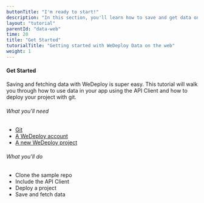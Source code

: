 ```yaml
---
buttonTitle: "I'm ready to start!"
description: "In this section, you'll learn how to save and get data on the web using the WeDeploy API Client."
layout: "tutorial"
parentId: "data-web"
time: 20
title: "Get Started"
tutorialTitle: "Getting started with WeDeploy Data on the web"
weight: 1
---
```


#### Get Started

Saving and fetching data with WeDeploy is super easy. This tutorial will walk you through how to use data in your app using the API Client and how to deploy your project with git.

###### What you'll need

<ul class="checklist">
	<li><a href="https://git-scm.com/downloads" target="_blank">Git</a></li>
	<li><a href="http://dashboard.wedeploy.com/signup" target="_blank">A WeDeploy account</a></li>
	<li><a href="http://dashboard.wedeploy.com/new" target="_blank">A new WeDeploy project</a></li>
</ul>

###### What you'll do

<ul class="checklist">
	<li>Clone the sample repo</li>
	<li>Include the API Client</li>
	<li>Deploy a project</li>
	<li>Save and fetch data</li>
</ul>

